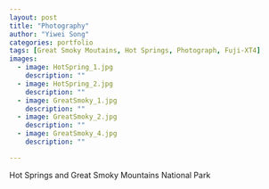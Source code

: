 ```yaml
---
layout: post
title: "Photography"
author: "Yiwei Song"
categories: portfolio
tags: [Great Smoky Moutains, Hot Springs, Photograph, Fuji-XT4]
images:
  - image: HotSpring_1.jpg
    description: ""
  - image: HotSpring_2.jpg
    description: ""
  - image: GreatSmoky_1.jpg
    description: ""
  - image: GreatSmoky_2.jpg
    description: ""
  - image: GreatSmoky_4.jpg
    description: ""

---
```

Hot Springs and Great Smoky Mountains National Park
